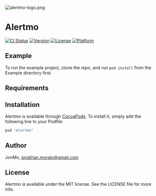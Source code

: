 ![alertmo-logo.png]({{site.baseurl}}/alertmo-logo.png)

# Alertmo

[![CI Status](http://img.shields.io/travis/JonMo/Alertmo.svg?style=flat)](https://travis-ci.org/JonMo/Alertmo)
[![Version](https://img.shields.io/cocoapods/v/Alertmo.svg?style=flat)](http://cocoapods.org/pods/Alertmo)
[![License](https://img.shields.io/cocoapods/l/Alertmo.svg?style=flat)](http://cocoapods.org/pods/Alertmo)
[![Platform](https://img.shields.io/cocoapods/p/Alertmo.svg?style=flat)](http://cocoapods.org/pods/Alertmo)

## Example

To run the example project, clone the repo, and run `pod install` from the Example directory first.

## Requirements

## Installation

Alertmo is available through [CocoaPods](http://cocoapods.org). To install
it, simply add the following line to your Podfile:

```ruby
pod "Alertmo"
```

## Author

JonMo, jonathan.moraly@gmail.com

## License

Alertmo is available under the MIT license. See the LICENSE file for more info.

